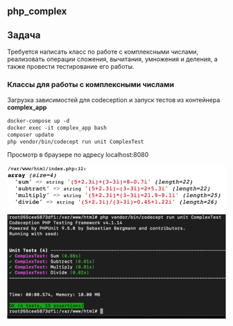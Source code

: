 ## php_complex
## Задача
Требуется написать класс по работе с комплексными числами, реализовать операции сложения, вычитания, умножения и деления, а также провести тестирование его работы.

### Классы для работы с комплексными числами

Загрузка зависимостей для codeception и запуск тестов из контейнера **complex_app**

```
docker-compose up -d
docker exec -it complex_app bash
composer update
php vendor/bin/codecept run unit ComplexTest
```
Просмотр в браузере по адресу localhost:8080

![Пример вывода в браузере](/app/screens/result.png)
![Пример работы тестов](/app/screens/tests.png)
